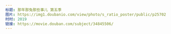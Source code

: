 ```yaml
---
标题: 那年那兔那些事儿 第五季
图片: https://img1.doubanio.com/view/photo/s_ratio_poster/public/p2570226970.jpg
时时: 2019
链接: https://movie.douban.com/subject/34845506/
---
```

